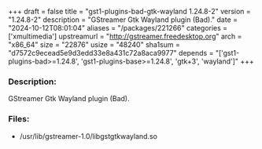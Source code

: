 +++
draft = false
title = "gst1-plugins-bad-gtk-wayland 1.24.8-2"
version = "1.24.8-2"
description = "GStreamer Gtk Wayland plugin (Bad)."
date = "2024-10-12T08:01:04"
aliases = "/packages/221266"
categories = ['xmultimedia']
upstreamurl = "http://gstreamer.freedesktop.org"
arch = "x86_64"
size = "22876"
usize = "48240"
sha1sum = "d7572c9ecead5e9d3edd33e8a431c72a8aca9977"
depends = "['gst1-plugins-bad>=1.24.8', 'gst1-plugins-base>=1.24.8', 'gtk+3', 'wayland']"
+++
### Description: 
GStreamer Gtk Wayland plugin (Bad).

### Files: 
* /usr/lib/gstreamer-1.0/libgstgtkwayland.so
